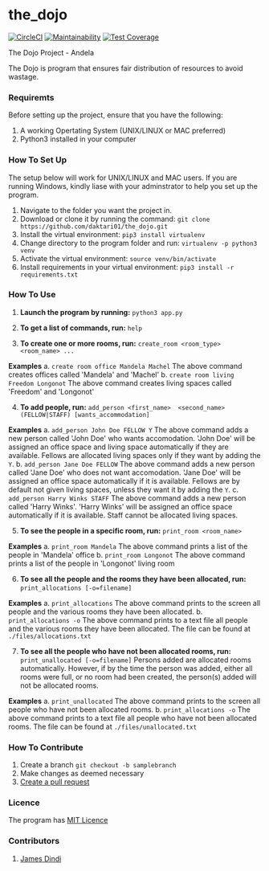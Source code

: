 # the_dojo

[![CircleCI](https://circleci.com/gh/daktari01/the_dojo.svg?style=svg)](https://circleci.com/gh/daktari01/the_dojo)
[![Maintainability](https://api.codeclimate.com/v1/badges/f7da29e64a716b46a869/maintainability)](https://codeclimate.com/github/daktari01/the_dojo/maintainability)
[![Test Coverage](https://api.codeclimate.com/v1/badges/f7da29e64a716b46a869/test_coverage)](https://codeclimate.com/github/daktari01/the_dojo/test_coverage)


The Dojo Project - Andela

The Dojo is program that ensures fair distribution of resources to avoid wastage.

### Requiremts

Before setting up the project, ensure that you have the following:

1. A working Opertating System (UNIX/LINUX or MAC preferred)
2. Python3 installed in your computer

### How To Set Up

The setup below will work for UNIX/LINUX and MAC users. If you are running Windows,
kindly liase with your adminstrator to help you set up the program.

1. Navigate to the folder you want the project in.
2. Download or clone it by running the command: 
`git clone https://github.com/daktari01/the_dojo.git`
3. Install the virtual environment:
`pip3 install virtualenv`
4. Change directory to the program folder and run:
`virtualenv -p python3 venv`
5. Activate the virtual environment:
`source venv/bin/activate`
6. Install requirements in your virtual environment:
`pip3 install -r requirements.txt`


### How To Use 

1. __Launch the program by running:__
`python3 app.py`

2. __To get a list of commands, run:__
`help`

3. __To create one or more rooms, run:__
`create_room <room_type> <room_name> ...`

__Examples__
    a. `create room office Mandela Machel`
        The above command creates offices called 'Mandela' and 'Machel'
    b. `create room living Freedom Longonot`
        The above command creates living spaces called 'Freedom' and 'Longonot'

4. __To add people, run:__
`add_person <first_name>  <second_name> (FELLOW|STAFF) [wants_accommodation]`

__Examples__
    a. `add_person John Doe FELLOW Y`
        The above command adds a new person called 'John Doe' who wants accomodation.
        'John Doe' will be assigned an office space and living space automatically if they are available.
        Fellows are allocated living spaces only if they want by adding the `Y`.
    b. `add_person Jane Doe FELLOW`
        The above command adds a new person called 'Jane Doe' who does not want accomodation.
        'Jane Doe' will be assigned an office space automatically if it is available.
        Fellows are by default not given living spaces, unless they want it by adding the `Y`.
    c. `add_person Harry Winks STAFF`
        The above command adds a new person called 'Harry Winks'.
        'Harry Winks' will be assigned an office space automatically if it is available.
        Staff cannot be allocated living spaces.

5. __To see the people in a specific room, run:__
`print_room <room_name>`

__Examples__
    a. `print_room Mandela`
        The above command prints a list of the people in 'Mandela' office
    b. `print_room Longonot`
        The above command prints a list of the people in 'Longonot' living room
      
6. __To see all the people and the rooms they have been allocated, run:__
`print_allocations [-o=filename]`

__Examples__
    a. `print_allocations`
        The above command prints to the screen all people and the various rooms they have been allocated.
    b. `print_allocations -o`
        The above command prints to a text file all people and the various rooms they have been allocated.
        The file can be found at `./files/allocations.txt`

7. __To see all the people who have not been allocated rooms, run:__
`print_unallocated [-o=filename]`
Persons added are allocated rooms automatically.
However, if by the time the person was added, either all rooms were full, or no room had been created, the person(s) added will not be allocated rooms. 

__Examples__
    a. `print_unallocated`
        The above command prints to the screen all people who have not been allocated rooms.
    b. `print_allocations -o`
        The above command prints to a text file all people who have not been allocated rooms.
        The file can be found at `./files/unallocated.txt`

### How To Contribute

1. Create a branch 
`git checkout -b samplebranch`
2. Make changes as deemed necessary
3. [Create a pull request](https://help.github.com/articles/creating-a-pull-request/)

### Licence

The program has [MIT Licence](https://github.com/daktari01/the_dojo/blob/master/LICENSE)


### Contributors

1. [James Dindi](https://github.com/daktari01)





